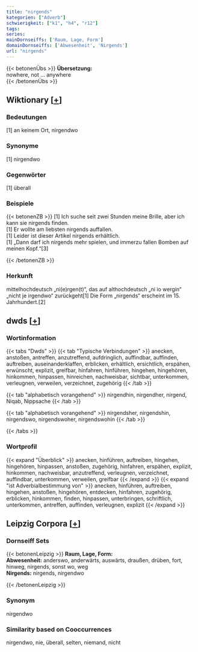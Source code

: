 ```yaml
---
title: "nirgends"
kategorien: ["Adverb"]
schwierigkeit: ["k1", "h4", "r12"]
tags:
series:
mainDornseiffs: ['Raum, Lage, Form']
domainDornseiffs: ['Abwesenheit', 'Nirgends']
url: "nirgends"
---
```


{{< betonenÜbs >}}
**Übersetzung:**  
nowhere, not … anywhere  
{{< /betonenÜbs >}}

## Wiktionary [[+](https://de.wiktionary.org/wiki/nirgends)]

### Bedeutungen
[1] an keinem Ort, nirgendwo  

### Synonyme
[1] nirgendwo  

### Gegenwörter
[1] überall  

### Beispiele
{{< betonenZB >}}
[1] Ich suche seit zwei Stunden meine Brille, aber ich kann sie nirgends finden.  
[1] Er wollte am liebsten nirgends auffallen.  
[1] Leider ist dieser Artikel nirgends erhältlich.  
[1] „Dann darf ich nirgends mehr spielen, und immerzu fallen Bomben auf meinen Kopf.“[3]  

{{< /betonenZB >}}
### Herkunft
mittelhochdeutsch „ni(e)rgen(t)“, das auf althochdeutsch „ni io wergin“ „nicht je irgendwo“ zurückgeht[1] Die Form „nirgends“ erscheint im 15. Jahrhundert.[2]  



## dwds [[+](https://www.dwds.de/wb/nirgends)]

### Wortinformation
{{< tabs "Dwds" >}}
{{< tab "Typische Verbindungen" >}}
anecken, anstoßen, antreffen, anzutreffend, aufdringlich, auffindbar, auffinden, auftreiben, auseinanderklaffen, erblicken, erhältlich, ersichtlich, erspähen, erwünscht, explizit, greifbar, hinfahren, hinführen, hingehen, hingehören, hinkommen, hinpassen, hinreichen, nachweisbar, sichtbar, unterkommen, verleugnen, verweilen, verzeichnet, zugehörig
{{< /tab >}}

{{< tab "alphabetisch vorangehend" >}}
nirgendhin, nirgendher, nirgend, Niqab, Nippsache
{{< /tab >}}

{{< tab "alphabetisch vorangehend" >}}
nirgendsher, nirgendshin, nirgendswo, nirgendswoher, nirgendswohin
{{< /tab >}}

{{< /tabs >}}

### Wortprofil
{{< expand "Überblick" >}} anecken, hinführen, auftreiben, hingehen, hingehören, hinpassen, anstoßen, zugehörig, hinfahren, erspähen, explizit, hinkommen, nachweisbar, anzutreffend, verleugnen, verzeichnet, auffindbar, unterkommen, verweilen, greifbar {{< /expand >}}
{{< expand "ist Adverbialbestimmung von" >}} anecken, hinführen, auftreiben, hingehen, anstoßen, hingehören, entdecken, hinfahren, zugehörig, erblicken, hinkommen, finden, hinpassen, unterbringen, schriftlich, unterkommen, antreffen, auffinden, verleugnen, explizit {{< /expand >}}

## Leipzig Corpora [[+](https://corpora.uni-leipzig.de/en/res?word=nirgends&corpusId=deu_newscrawl-public_2018)]

### Dornseiff Sets
{{< betonenLeipzig >}}
**Raum, Lage, Form:**  
**Abwesenheit:** anderswo, anderwärts, auswärts, draußen, drüben, fort, hinweg, nirgends, sonst wo, weg  
**Nirgends:** nirgends, nirgendwo  

{{< /betonenLeipzig >}}

### Synonym
nirgendwo


### Similarity based on Cooccurrences
nirgendwo, nie, überall, selten, niemand, nicht

